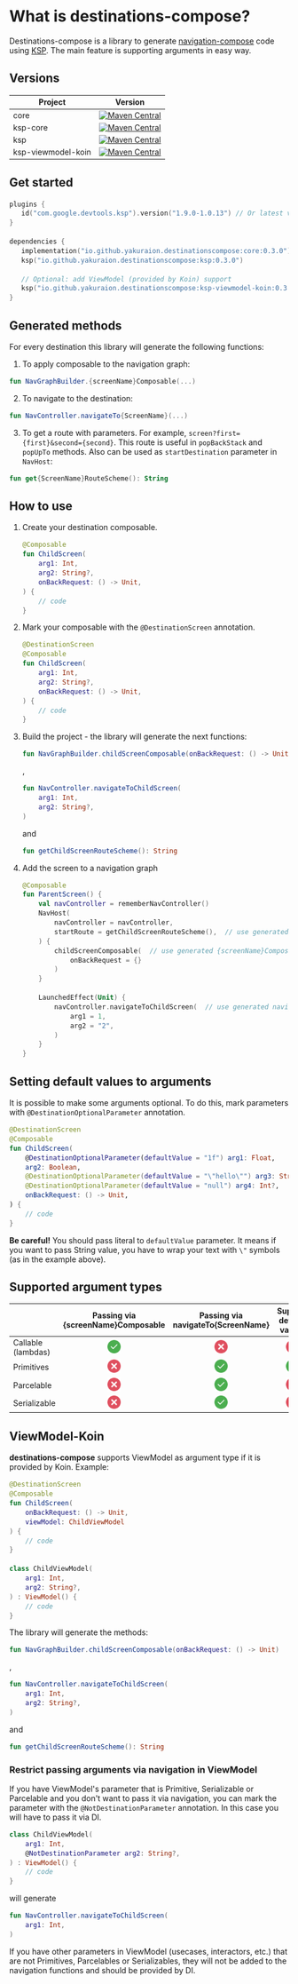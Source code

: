 What is destinations-compose?
=============================

Destinations-compose is a library to generate [navigation-compose](https://developer.android.com/jetpack/compose/navigation) code using [KSP](https://kotlinlang.org/docs/ksp-overview.html). The main feature is supporting arguments in easy way.

## Versions

| Project            |                                                                                                         Version                                                                                                         |
|--------------------|:-----------------------------------------------------------------------------------------------------------------------------------------------------------------------------------------------------------------------:|
| core               |               [![Maven Central](https://img.shields.io/maven-central/v/io.github.yakuraion.destinationscompose/core)](https://central.sonatype.com/artifact/io.github.yakuraion.destinationscompose/core)               |
| ksp-core           |           [![Maven Central](https://img.shields.io/maven-central/v/io.github.yakuraion.destinationscompose/ksp-core)](https://central.sonatype.com/artifact/io.github.yakuraion.destinationscompose/ksp-core)           |
| ksp                |                [![Maven Central](https://img.shields.io/maven-central/v/io.github.yakuraion.destinationscompose/ksp)](https://central.sonatype.com/artifact/io.github.yakuraion.destinationscompose/ksp)                |
| ksp-viewmodel-koin | [![Maven Central](https://img.shields.io/maven-central/v/io.github.yakuraion.destinationscompose/ksp-viewmodel-koin)](https://central.sonatype.com/artifact/io.github.yakuraion.destinationscompose/ksp-viewmodel-koin) |

## Get started

```kotlin
plugins {
   id("com.google.devtools.ksp").version("1.9.0-1.0.13") // Or latest version of KSP
}

dependencies {
   implementation("io.github.yakuraion.destinationscompose:core:0.3.0")
   ksp("io.github.yakuraion.destinationscompose:ksp:0.3.0")

   // Optional: add ViewModel (provided by Koin) support
   ksp("io.github.yakuraion.destinationscompose:ksp-viewmodel-koin:0.3.0")
}
```

## Generated methods

For every destination this library will generate the following functions:

1. To apply composable to the navigation graph:
```kotlin
fun NavGraphBuilder.{screenName}Composable(...)
```

2. To navigate to the destination:
```kotlin
fun NavController.navigateTo{ScreenName}(...)
```

3. To get a route with parameters. For example, `screen?first={first}&second={second}`. This route is useful in `popBackStack` and `popUpTo` methods. 
Also can be used as `startDestination` parameter in `NavHost`:
```kotlin
fun get{ScreenName}RouteScheme(): String
```

## How to use

1. Create your destination composable.

   ```kotlin
   @Composable
   fun ChildScreen(
       arg1: Int,
       arg2: String?,
       onBackRequest: () -> Unit, 
   ) {
       // code
   }
   ```
2. Mark your composable with the `@DestinationScreen` annotation.

   ```kotlin
   @DestinationScreen
   @Composable
   fun ChildScreen(
       arg1: Int,
       arg2: String?,
       onBackRequest: () -> Unit, 
   ) {
       // code
   }
   ```
3. Build the project - the library will generate the next functions:
   ```kotlin
   fun NavGraphBuilder.childScreenComposable(onBackRequest: () -> Unit)
   ```
   ,
   ```kotlin
   fun NavController.navigateToChildScreen(
       arg1: Int,
       arg2: String?,
   )
   ```
   and
   ```kotlin
   fun getChildScreenRouteScheme(): String
   ```
4. Add the screen to a navigation graph

   ```kotlin
   @Composable
   fun ParentScreen() {
       val navController = rememberNavController()
       NavHost(
           navController = navController,
           startRoute = getChildScreenRouteScheme(),  // use generated get{ScreenName}RouteScheme function
       ) {
           childScreenComposable(  // use generated {screenName}Composable function
               onBackRequest = {}
           )
       }

       LaunchedEffect(Unit) {
           navController.navigateToChildScreen(  // use generated navigateTo{ScreenName} function
               arg1 = 1,
               arg2 = "2",
           )
       }
   }
   ```

## Setting default values to arguments

It is possible to make some arguments optional. To do this, mark parameters with `@DestinationOptionalParameter` annotation.

```kotlin
@DestinationScreen
@Composable
fun ChildScreen(
    @DestinationOptionalParameter(defaultValue = "1f") arg1: Float,
    arg2: Boolean,
    @DestinationOptionalParameter(defaultValue = "\"hello\"") arg3: String?,
    @DestinationOptionalParameter(defaultValue = "null") arg4: Int?,
    onBackRequest: () -> Unit,
) {
    // code
}
```

**Be careful!**
You should pass literal to `defaultValue` parameter. It means if you want to pass String value, you have to wrap your text with `\"` symbols (as in the example above).

## Supported argument types

|                    |                                              Passing via {screenName}Composable                                              |                                              Passing via navigateTo{ScreenName}                                              |                                                                     Support default values                                                                     |
|--------------------| :---------------------------------------------------------------------------------------------------------------------------: | :---------------------------------------------------------------------------------------------------------------------------: | :-------------------------------------------------------------------------------------------------------------------------------------------------------------: |
| Callable (lambdas) | <img src="https://raw.githubusercontent.com/yakuraion/destinations-compose/main/attachments/images/correct.png" width="24" /> |  <img src="https://raw.githubusercontent.com/yakuraion/destinations-compose/main/attachments/images/close.png" width="24" />  |                   <img src="https://raw.githubusercontent.com/yakuraion/destinations-compose/main/attachments/images/close.png" width="24" />                   |
| Primitives         |  <img src="https://raw.githubusercontent.com/yakuraion/destinations-compose/main/attachments/images/close.png" width="24" />  | <img src="https://raw.githubusercontent.com/yakuraion/destinations-compose/main/attachments/images/correct.png" width="24" /> |                  <img src="https://raw.githubusercontent.com/yakuraion/destinations-compose/main/attachments/images/correct.png" width="24" />                  |
| Parcelable         |  <img src="https://raw.githubusercontent.com/yakuraion/destinations-compose/main/attachments/images/close.png" width="24" />  | <img src="https://raw.githubusercontent.com/yakuraion/destinations-compose/main/attachments/images/correct.png" width="24" /> |                   <img src="https://raw.githubusercontent.com/yakuraion/destinations-compose/main/attachments/images/close.png" width="24" />                   |
| Serializable       |  <img src="https://raw.githubusercontent.com/yakuraion/destinations-compose/main/attachments/images/close.png" width="24" />  | <img src="https://raw.githubusercontent.com/yakuraion/destinations-compose/main/attachments/images/correct.png" width="24" /> |                   <img src="https://raw.githubusercontent.com/yakuraion/destinations-compose/main/attachments/images/close.png" width="24" />                   |


## ViewModel-Koin

**destinations-compose** supports ViewModel as argument type if it is provided by Koin. Example:

```kotlin
@DestinationScreen
@Composable
fun ChildScreen(
    onBackRequest: () -> Unit,
    viewModel: ChildViewModel
) {
    // code
}

class ChildViewModel(
    arg1: Int,
    arg2: String?,
) : ViewModel() {
    // code
}
```

The library will generate the methods:
```kotlin
fun NavGraphBuilder.childScreenComposable(onBackRequest: () -> Unit)
```
,
```kotlin
fun NavController.navigateToChildScreen(
    arg1: Int,
    arg2: String?,
)
```
and
```kotlin
fun getChildScreenRouteScheme(): String
```

### Restrict passing arguments via navigation in ViewModel

If you have ViewModel's parameter that is Primitive, Serializable or Parcelable and you don't want to pass it via navigation,
you can mark the parameter with the `@NotDestinationParameter` annotation.
In this case you will have to pass it via DI.

```kotlin
class ChildViewModel(
    arg1: Int,
    @NotDestinationParameter arg2: String?,
) : ViewModel() {
    // code
}
```

will generate

```kotlin
fun NavController.navigateToChildScreen(
    arg1: Int,
)
```

If you have other parameters in ViewModel (usecases, interactors, etc.) that are not Primitives, Parcelables or Serializables,
they will not be added to the navigation functions and should be provided by DI.
